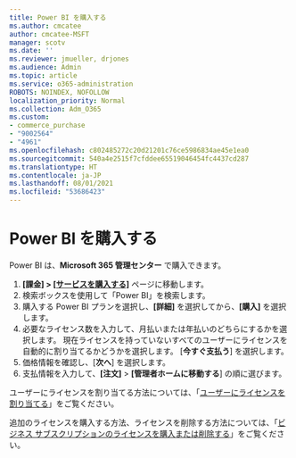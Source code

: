 ```yaml
---
title: Power BI を購入する
ms.author: cmcatee
author: cmcatee-MSFT
manager: scotv
ms.date: ''
ms.reviewer: jmueller, drjones
ms.audience: Admin
ms.topic: article
ms.service: o365-administration
ROBOTS: NOINDEX, NOFOLLOW
localization_priority: Normal
ms.collection: Adm_O365
ms.custom:
- commerce_purchase
- "9002564"
- "4961"
ms.openlocfilehash: c802485272c20d21201c76ce5986834ae45e1ea0
ms.sourcegitcommit: 540a4e2515f7cfddee65519046454fc4437cd287
ms.translationtype: HT
ms.contentlocale: ja-JP
ms.lasthandoff: 08/01/2021
ms.locfileid: "53686423"
---
```

# <a name="purchase-power-bi"></a>Power BI を購入する

Power BI は、**Microsoft 365 管理センター** で購入できます。

1. **[課金] > [[サービスを購入する]](https://go.microsoft.com/fwlink/p/?linkid=868433)** ページに移動します。
2. 検索ボックスを使用して「Power BI」を検索します。
3. 購入する Power BI プランを選択し、**[詳細]** を選択してから、**[購入]** を選択します。
4. 必要なライセンス数を入力して、月払いまたは年払いのどちらにするかを選択します。 現在ライセンスを持っていないすべてのユーザーにライセンスを自動的に割り当てるかどうかを選択します。 [**今すぐ支払う**] を選択します。
5. 価格情報を確認し、[**次へ**] を選択します。
6. 支払情報を入力して、**[注文]**  >  **[管理者ホームに移動する**] の順に選びます。

ユーザーにライセンスを割り当てる方法については、「[ユーザーにライセンスを割り当てる](/microsoft-365/admin/manage/assign-licenses-to-users)」をご覧ください。

追加のライセンスを購入する方法、ライセンスを削除する方法については、「[ビジネス サブスクリプションのライセンスを購入または削除する](/microsoft-365/commerce/licenses/buy-licenses)」をご覧ください。